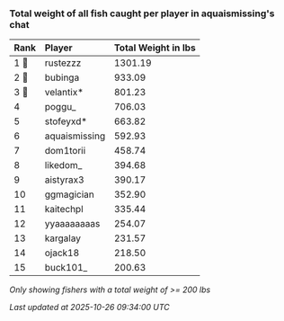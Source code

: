 ### Total weight of all fish caught per player in aquaismissing's chat

| Rank  | Player        | Total Weight in lbs |
|:------|:--------------|:--------------------|
| 1 🥇  | rustezzz      | 1301.19             |
| 2 🥈  | bubinga       | 933.09              |
| 3 🥉  | velantix*     | 801.23              |
| 4     | poggu_        | 706.03              |
| 5     | stofeyxd*     | 663.82              |
| 6     | aquaismissing | 592.93              |
| 7     | dom1torii     | 458.74              |
| 8     | likedom_      | 394.68              |
| 9     | aistyrax3     | 390.17              |
| 10    | ggmagician    | 352.90              |
| 11    | kaitechpl     | 335.44              |
| 12    | yyaaaaaaaas   | 254.07              |
| 13    | kargalay      | 231.57              |
| 14    | ojack18       | 218.50              |
| 15    | buck101_      | 200.63              |

_Only showing fishers with a total weight of >= 200 lbs_

_Last updated at 2025-10-26 09:34:00 UTC_